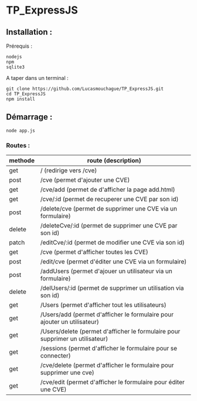 # TP_ExpressJS
## Installation :
Prérequis :
```
nodejs
npm
sqlite3
```
A taper dans un terminal :
```
git clone https://github.com/Lucasmouchague/TP_ExpressJS.git
cd TP_ExpressJS
npm install
```
## Démarrage :
```
node app.js
```
### Routes :
|methode|route (description)|
|---|---|
|get    | /  (redirige vers /cve)|
|post   |/cve   (permet d'ajouter une CVE)|
|get   |/cve/add (permet de d'afficher la page add.html)  |
|get   |/cve/:id   (permet de recuperer une CVE par son id)|
|post   |/delete/cve   (permet de supprimer une CVE via un formulaire)|
|delete   |/deleteCve/:id   (permet de supprimer une CVE par son id)|
|patch   |/editCve/:id   (permet de modifier une CVE via son id)|
|get   |/cve   (permet d'afficher toutes les CVE)|
|post   |/edit/cve   (permet d'éditer une CVE via un formulaire)|
|post   |/addUsers   (permet d'ajouer un utilisateur via un formulaire)|
|delete   |/delUsers/:id   (permet de supprimer un utilisation via son id)|
|get   |/Users   (permet d'afficher tout les utilisateurs)|
|get   |/Users/add   (permet d'afficher le formulaire pour ajouter un utilisateur)|
|get   |/Users/delete  (permet d'afficher le formulaire pour supprimer un utilisateur) |
|get   |/sessions  (permet d'afficher le formulaire pour se connecter) |
|get   |/cve/delete   (permet d'afficher le formulaire pour supprimer une cve)|
|get  |/cve/edit   (permet d'afficher le formulaire pour éditer une CVE)|
